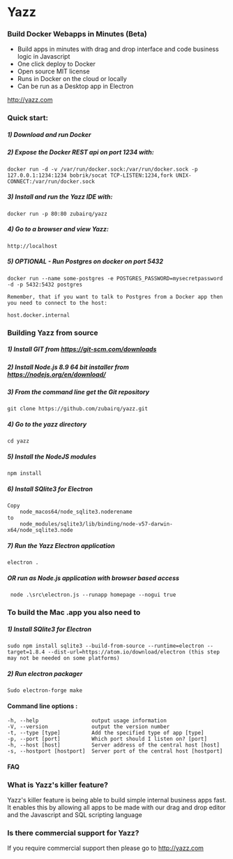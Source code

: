# Yazz
### Build Docker Webapps in Minutes (Beta)

- Build apps in minutes with drag and drop interface and code business logic in Javascript
- One click deploy to Docker
- Open source MIT license
- Runs in Docker on the cloud or locally
- Can be run as a Desktop app in Electron

http://yazz.com

### Quick start:
##### 1) Download and run Docker

##### 2) Expose the Docker REST api on port 1234 with:
    docker run -d -v /var/run/docker.sock:/var/run/docker.sock -p 127.0.0.1:1234:1234 bobrik/socat TCP-LISTEN:1234,fork UNIX-CONNECT:/var/run/docker.sock
    
##### 3) Install and run the Yazz IDE with:

    docker run -p 80:80 zubairq/yazz
    
##### 4) Go to a browser and view Yazz:

    http://localhost
    
##### 5) OPTIONAL - Run Postgres on docker on port 5432

    docker run --name some-postgres -e POSTGRES_PASSWORD=mysecretpassword -d -p 5432:5432 postgres
    
    Remember, that if you want to talk to Postgres from a Docker app then you need to connect to the host:
    
    host.docker.internal






### Building Yazz from source


##### 1) Install GIT from https://git-scm.com/downloads
##### 2) Install Node.js 8.9 64 bit installer from https://nodejs.org/en/download/
##### 3) From the command line get the Git repository
    git clone https://github.com/zubairq/yazz.git
##### 4) Go to the yazz directory
    cd yazz
##### 5) Install the NodeJS modules
    npm install
##### 6) Install SQlite3 for Electron
    Copy
        node_macos64/node_sqlite3.noderename
    to
        node_modules/sqlite3/lib/binding/node-v57-darwin-x64/node_sqlite3.node
##### 7) Run the Yazz Electron application
    electron .
    
##### OR run as Node.js application with browser based access

     node .\src\electron.js --runapp homepage --nogui true



### To build the Mac .app you also need to
##### 1) Install SQlite3 for Electron
    sudo npm install sqlite3 --build-from-source --runtime=electron --target=1.8.4 --dist-url=https://atom.io/download/electron (this step may not be needed on some platforms)
##### 2) Run electron packager
    Sudo electron-forge make



#### Command line options :

    -h, --help                 output usage information
    -V, --version              output the version number
    -t, --type [type]          Add the specified type of app [type]
    -p, --port [port]          Which port should I listen on? [port]
    -h, --host [host]          Server address of the central host [host]
    -s, --hostport [hostport]  Server port of the central host [hostport]



#### FAQ 

### What is Yazz's killer feature?

Yazz's killer feature is being able to build simple internal business apps fast. It enables this by allowing all apps to be made with our drag and drop editor and the Javascript and SQL scripting language

### Is there commercial support for Yazz?
If you require commercial support then please go to http://yazz.com
